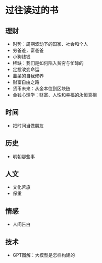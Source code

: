 # 过往读过的书

## 理财

- 时势：周期波动下的国家、社会和个人
- 穷爸爸，富爸爸
- 小狗钱钱
- 稀缺：我们是如何陷入贫穷与忙碌的
- 定投改变命运
- 韭菜的自我修养
- 财富自由之路
- 货币未来：从金本位到区块链
- 金钱心理学：财富、人性和幸福的永恒真相

## 时间

- 把时间当做朋友

## 历史

- 明朝那些事

## 人文

- 文化苦旅
- 保重

## 情感

- 人间告白

## 技术

- GPT图解：大模型是怎样构建的